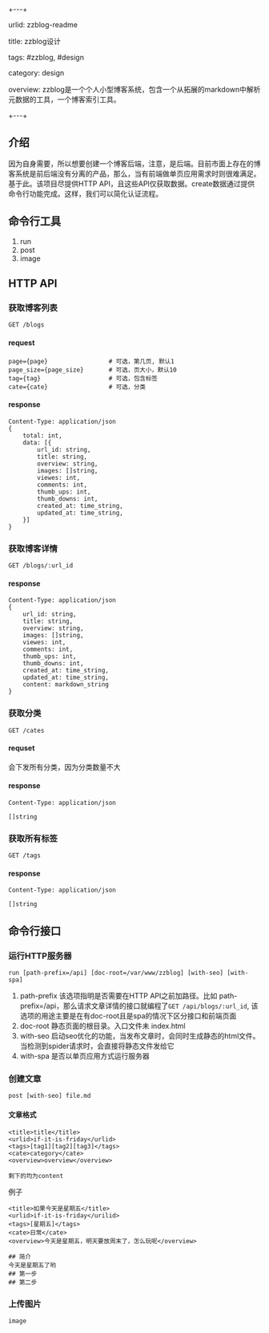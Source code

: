 
+---+

urlid: zzblog-readme

title: zzblog设计

tags: #zzblog, #design

category: design

overview: zzblog是一个个人小型博客系统，包含一个从拓展的markdown中解析元数据的工具，一个博客索引工具。

+---+


## 介绍

因为自身需要，所以想要创建一个博客后端，注意，是后端。目前市面上存在的博客系统是前后端没有分离的产品，那么，当有前端做单页应用需求时则很难满足。基于此。该项目尽提供HTTP API，且这些API仅获取数据。create数据通过提供命令行功能完成。这样，我们可以简化认证流程。

## 命令行工具

1. run
2. post         
3. image

## HTTP API

### 获取博客列表
```
GET /blogs
```

#### request
```
page={page}                 # 可选，第几页, 默认1
page_size={page_size}       # 可选，页大小，默认10
tag={tag}                   # 可选，包含标签
cate={cate}                 # 可选，分类
```

#### response
```
Content-Type: application/json
{
    total: int,
    data: [{
        url_id: string,         
        title: string,
        overview: string,
        images: []string,
        viewes: int,
        comments: int,
        thumb_ups: int,
        thumb_downs: int,
        created_at: time_string,
        updated_at: time_string,
    }]
}
```

### 获取博客详情
```
GET /blogs/:url_id
```

#### response
```
Content-Type: application/json
{
    url_id: string,         
    title: string,
    overview: string,
    images: []string,
    viewes: int,
    comments: int,
    thumb_ups: int,
    thumb_downs: int,
    created_at: time_string,
    updated_at: time_string,
    content: markdown_string
}
```

### 获取分类
```
GET /cates
```

#### requset
会下发所有分类，因为分类数量不大

#### response
```
Content-Type: application/json

[]string
```

### 获取所有标签
```
GET /tags
```

#### response
```
Content-Type: application/json

[]string
```

## 命令行接口

### 运行HTTP服务器
```
run [path-prefix=/api] [doc-root=/var/www/zzblog] [with-seo] [with-spa]
```

1. path-prefix 该选项指明是否需要在HTTP API之前加路径。比如 path-prefix=/api，那么请求文章详情的接口就编程了```GET /api/blogs/:url_id```, 该选项的用途主要是在有doc-root且是spa的情况下区分接口和前端页面
2. doc-root 静态页面的根目录。入口文件未 index.html
3. with-seo 启动seo优化的功能，当发布文章时，会同时生成静态的html文件。当检测到spider请求时，会直接将静态文件发给它
4. with-spa 是否以单页应用方式运行服务器

### 创建文章

```
post [with-seo] file.md
```
#### 文章格式

```
<title>title</title>
<urlid>if-it-is-friday</urlid>
<tags>[tag1][tag2][tag3]</tags>
<cate>category</cate>
<overview>overview</overview>

剩下的均为content
```

例子
```
<title>如果今天是星期五</title>
<urlid>if-it-is-friday</urilid>
<tags>[星期五]</tags>
<cate>日常</cate>
<overview>今天是星期五，明天要放周末了，怎么玩呢</overview>

## 简介
今天是星期五了哟
## 第一步
## 第二步
```

### 上传图片
```
image
```